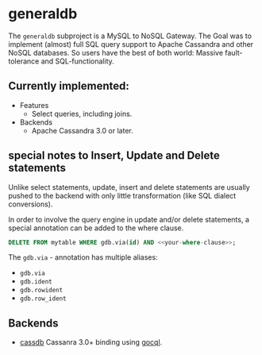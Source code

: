 # generaldb

The `generaldb` subproject is a MySQL to NoSQL Gateway.
The Goal was to implement (almost) full SQL query support to Apache Cassandra
and other NoSQL databases. So users have the best of both world:
Massive fault-tolerance and SQL-functionality.

## Currently implemented:

- Features
	- Select queries, including joins.
- Backends
	- Apache Cassandra 3.0 or later.

## special notes to Insert, Update and Delete statements

Unlike select statements, update, insert and delete statements are usually
pushed to the backend with only little transformation (like SQL dialect conversions).

In order to involve the query engine in update and/or delete statements, a special annotation
can be added to the where clause.

```sql
DELETE FROM mytable WHERE gdb.via(id) AND <<your-where-clause>>;
```

The `gdb.via` - annotation has multiple aliases:
- `gdb.via`
- `gdb.ident`
- `gdb.rowident`
- `gdb.row_ident`

## Backends

- [cassdb](cassdb) Cassanra 3.0+ binding using [gocql](https://github.com/gocql/gocql).



